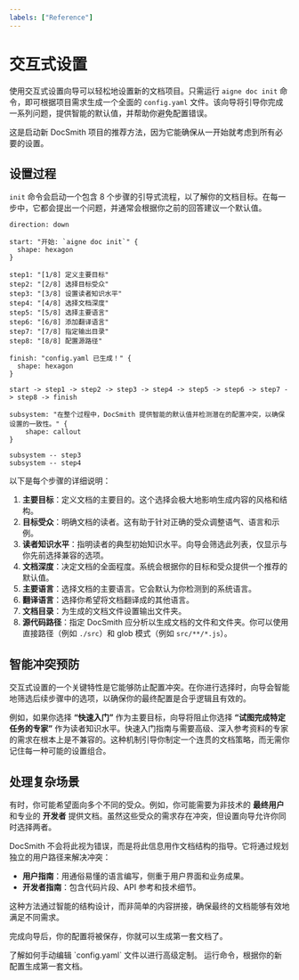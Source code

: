 ```yaml
---
labels: ["Reference"]
---
```


# 交互式设置

使用交互式设置向导可以轻松地设置新的文档项目。只需运行 `aigne doc init` 命令，即可根据项目需求生成一个全面的 `config.yaml` 文件。该向导将引导你完成一系列问题，提供智能的默认值，并帮助你避免配置错误。

这是启动新 DocSmith 项目的推荐方法，因为它能确保从一开始就考虑到所有必要的设置。

## 设置过程

`init` 命令会启动一个包含 8 个步骤的引导式流程，以了解你的文档目标。在每一步中，它都会提出一个问题，并通常会根据你之前的回答建议一个默认值。

```d2
direction: down

start: "开始: `aigne doc init`" {
  shape: hexagon
}

step1: "[1/8] 定义主要目标"
step2: "[2/8] 选择目标受众"
step3: "[3/8] 设置读者知识水平"
step4: "[4/8] 选择文档深度"
step5: "[5/8] 选择主要语言"
step6: "[6/8] 添加翻译语言"
step7: "[7/8] 指定输出目录"
step8: "[8/8] 配置源路径"

finish: "config.yaml 已生成！" {
  shape: hexagon
}

start -> step1 -> step2 -> step3 -> step4 -> step5 -> step6 -> step7 -> step8 -> finish

subsystem: "在整个过程中，DocSmith 提供智能的默认值并检测潜在的配置冲突，以确保设置的一致性。" {
    shape: callout
}

subsystem -- step3
subsystem -- step4
```

以下是每个步骤的详细说明：

1.  **主要目标**：定义文档的主要目的。这个选择会极大地影响生成内容的风格和结构。
2.  **目标受众**：明确文档的读者。这有助于针对正确的受众调整语气、语言和示例。
3.  **读者知识水平**：指明读者的典型初始知识水平。向导会筛选此列表，仅显示与你先前选择兼容的选项。
4.  **文档深度**：决定文档的全面程度。系统会根据你的目标和受众提供一个推荐的默认值。
5.  **主要语言**：选择文档的主要语言。它会默认为你检测到的系统语言。
6.  **翻译语言**：选择你希望将文档翻译成的其他语言。
7.  **文档目录**：为生成的文档文件设置输出文件夹。
8.  **源代码路径**：指定 DocSmith 应分析以生成文档的文件和文件夹。你可以使用直接路径（例如 `./src`）和 glob 模式（例如 `src/**/*.js`）。

## 智能冲突预防

交互式设置的一个关键特性是它能够防止配置冲突。在你进行选择时，向导会智能地筛选后续步骤中的选项，以确保你的最终配置是合乎逻辑且有效的。

例如，如果你选择 **“快速入门”** 作为主要目标，向导将阻止你选择 **“试图完成特定任务的专家”** 作为读者知识水平。快速入门指南与需要高级、深入参考资料的专家的需求在根本上是不兼容的。这种机制引导你制定一个连贯的文档策略，而无需你记住每一种可能的设置组合。

## 处理复杂场景

有时，你可能希望面向多个不同的受众。例如，你可能需要为非技术的 **最终用户** 和专业的 **开发者** 提供文档。虽然这些受众的需求存在冲突，但设置向导允许你同时选择两者。

DocSmith 不会将此视为错误，而是将此信息用作文档结构的指导。它将通过规划独立的用户路径来解决冲突：

*   **用户指南**：用通俗易懂的语言编写，侧重于用户界面和业务成果。
*   **开发者指南**：包含代码片段、API 参考和技术细节。

这种方法通过智能的结构设计，而非简单的内容拼接，确保最终的文档能够有效地满足不同需求。

完成向导后，你的配置将被保存，你就可以生成第一套文档了。

<x-cards>
  <x-card data-title="配置指南" data-icon="lucide:file-cog" data-href="/configuration">
    了解如何手动编辑 `config.yaml` 文件以进行高级定制。
  </x-card>
  <x-card data-title="生成文档" data-icon="lucide:play-circle" data-href="/features/generate-documentation">
    运行命令，根据你的新配置生成第一套文档。
  </x-card>
</x-cards>